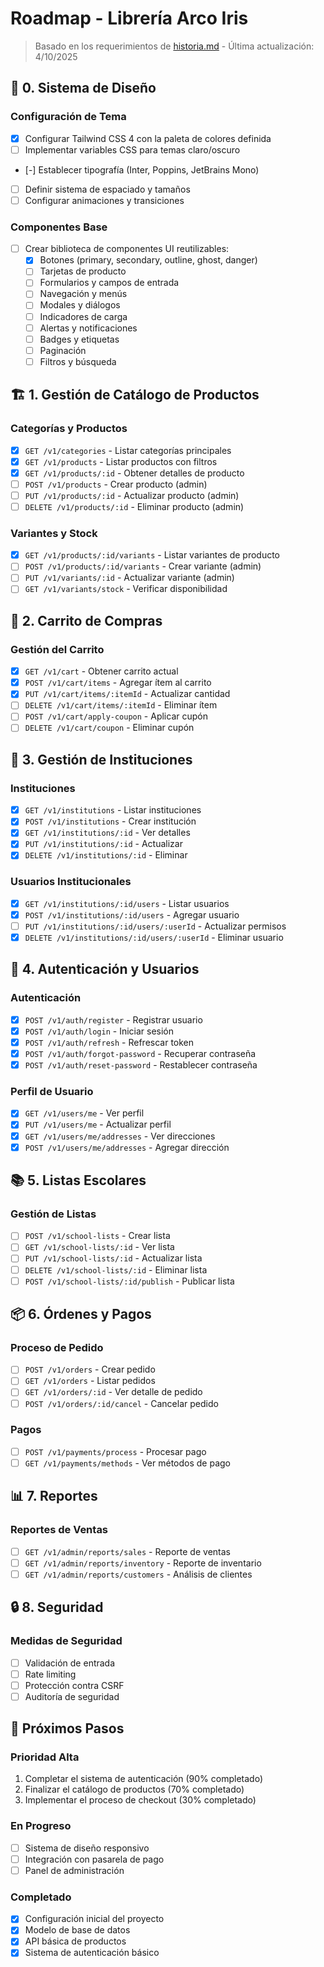 # Roadmap - Librería Arco Iris

> Basado en los requerimientos de [historia.md](cci:7://file:///home/gustavo/tienda-libreria/historia.md:0:0-0:0) - Última actualización: 4/10/2025

## 🎨 0. Sistema de Diseño

### Configuración de Tema
- [x] Configurar Tailwind CSS 4 con la paleta de colores definida
- [ ] Implementar variables CSS para temas claro/oscuro
- [-] Establecer tipografía (Inter, Poppins, JetBrains Mono)
- [ ] Definir sistema de espaciado y tamaños
- [ ] Configurar animaciones y transiciones

### Componentes Base
- [ ] Crear biblioteca de componentes UI reutilizables:
  - [x] Botones (primary, secondary, outline, ghost, danger)
  - [ ] Tarjetas de producto
  - [ ] Formularios y campos de entrada
  - [ ] Navegación y menús
  - [ ] Modales y diálogos
  - [ ] Indicadores de carga
  - [ ] Alertas y notificaciones
  - [ ] Badges y etiquetas
  - [ ] Paginación
  - [ ] Filtros y búsqueda

## 🏗️ 1. Gestión de Catálogo de Productos

### Categorías y Productos
- [x] `GET /v1/categories` - Listar categorías principales
- [x] `GET /v1/products` - Listar productos con filtros
- [x] `GET /v1/products/:id` - Obtener detalles de producto
- [ ] `POST /v1/products` - Crear producto (admin)
- [ ] `PUT /v1/products/:id` - Actualizar producto (admin)
- [ ] `DELETE /v1/products/:id` - Eliminar producto (admin)

### Variantes y Stock
- [x] `GET /v1/products/:id/variants` - Listar variantes de producto
- [ ] `POST /v1/products/:id/variants` - Crear variante (admin)
- [ ] `PUT /v1/variants/:id` - Actualizar variante (admin)
- [ ] `GET /v1/variants/stock` - Verificar disponibilidad

## 🛒 2. Carrito de Compras

### Gestión del Carrito
- [x] `GET /v1/cart` - Obtener carrito actual
- [x] `POST /v1/cart/items` - Agregar ítem al carrito
- [x] `PUT /v1/cart/items/:itemId` - Actualizar cantidad
- [ ] `DELETE /v1/cart/items/:itemId` - Eliminar ítem
- [ ] `POST /v1/cart/apply-coupon` - Aplicar cupón
- [ ] `DELETE /v1/cart/coupon` - Eliminar cupón

## 🏢 3. Gestión de Instituciones

### Instituciones
- [x] `GET /v1/institutions` - Listar instituciones
- [x] `POST /v1/institutions` - Crear institución
- [x] `GET /v1/institutions/:id` - Ver detalles
- [x] `PUT /v1/institutions/:id` - Actualizar
- [x] `DELETE /v1/institutions/:id` - Eliminar

### Usuarios Institucionales
- [x] `GET /v1/institutions/:id/users` - Listar usuarios
- [x] `POST /v1/institutions/:id/users` - Agregar usuario
- [ ] `PUT /v1/institutions/:id/users/:userId` - Actualizar permisos
- [x] `DELETE /v1/institutions/:id/users/:userId` - Eliminar usuario

## 🔐 4. Autenticación y Usuarios

### Autenticación
- [x] `POST /v1/auth/register` - Registrar usuario
- [x] `POST /v1/auth/login` - Iniciar sesión
- [x] `POST /v1/auth/refresh` - Refrescar token
- [x] `POST /v1/auth/forgot-password` - Recuperar contraseña
- [x] `POST /v1/auth/reset-password` - Restablecer contraseña

### Perfil de Usuario
- [x] `GET /v1/users/me` - Ver perfil
- [x] `PUT /v1/users/me` - Actualizar perfil
- [x] `GET /v1/users/me/addresses` - Ver direcciones
- [x] `POST /v1/users/me/addresses` - Agregar dirección

## 📚 5. Listas Escolares

### Gestión de Listas
- [ ] `POST /v1/school-lists` - Crear lista
- [ ] `GET /v1/school-lists/:id` - Ver lista
- [ ] `PUT /v1/school-lists/:id` - Actualizar lista
- [ ] `DELETE /v1/school-lists/:id` - Eliminar lista
- [ ] `POST /v1/school-lists/:id/publish` - Publicar lista

## 📦 6. Órdenes y Pagos

### Proceso de Pedido
- [ ] `POST /v1/orders` - Crear pedido
- [ ] `GET /v1/orders` - Listar pedidos
- [ ] `GET /v1/orders/:id` - Ver detalle de pedido
- [ ] `POST /v1/orders/:id/cancel` - Cancelar pedido

### Pagos
- [ ] `POST /v1/payments/process` - Procesar pago
- [ ] `GET /v1/payments/methods` - Ver métodos de pago

## 📊 7. Reportes

### Reportes de Ventas
- [ ] `GET /v1/admin/reports/sales` - Reporte de ventas
- [ ] `GET /v1/admin/reports/inventory` - Reporte de inventario
- [ ] `GET /v1/admin/reports/customers` - Análisis de clientes

## 🔒 8. Seguridad

### Medidas de Seguridad
- [ ] Validación de entrada
- [ ] Rate limiting
- [ ] Protección contra CSRF
- [ ] Auditoría de seguridad

## 📅 Próximos Pasos

### Prioridad Alta
1. Completar el sistema de autenticación (90% completado)
2. Finalizar el catálogo de productos (70% completado)
3. Implementar el proceso de checkout (30% completado)

### En Progreso
- [ ] Sistema de diseño responsivo
- [ ] Integración con pasarela de pago
- [ ] Panel de administración

### Completado
- [x] Configuración inicial del proyecto
- [x] Modelo de base de datos
- [x] API básica de productos
- [x] Sistema de autenticación básico